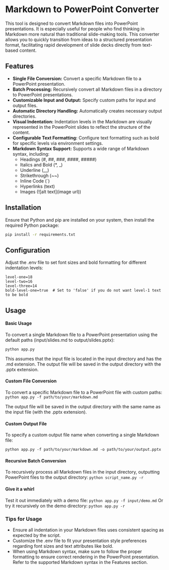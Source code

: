 # Markdown to PowerPoint Converter

This tool is designed to convert Markdown files into PowerPoint presentations. It is especially useful for people who find thinking in Markdown more natural than traditional slide-making tools. This converter allows you to quickly transition from ideas to a structured presentation format, facilitating rapid development of slide decks directly from text-based content.

## Features

- **Single File Conversion:** Convert a specific Markdown file to a PowerPoint presentation.
- **Batch Processing:** Recursively convert all Markdown files in a directory to PowerPoint presentations.
- **Customizable Input and Output:** Specify custom paths for input and output files.
- **Automatic Directory Handling:** Automatically creates necessary output directories.
- **Visual Indentation:** Indentation levels in the Markdown are visually represented in the PowerPoint slides to reflect the structure of the content.
- **Configurable Text Formatting:** Configure text formatting such as bold for specific levels via environment settings.
- **Markdown Syntax Support:** Supports a wide range of Markdown syntax, including:
  - Headings (#, ##, ###, ####, #####)
  - Italics and Bold (*, _)
  - Underline (__)
  - Strikethrough (~~)
  - Inline Code (`)
  - Hyperlinks (text)
  - Images (![alt text](image url))

## Installation

Ensure that Python and pip are installed on your system, then install the required Python package:

```bash
pip install -r requirements.txt
```

## Configuration
Adjust the .env file to set font sizes and bold formatting for different indentation levels:

```
level-one=18
level-two=16
level-three=14
bold-level-one=true  # Set to 'false' if you do not want level-1 text to be bold
```

## Usage
#### Basic Usage
To convert a single Markdown file to a PowerPoint presentation using the default paths (input/slides.md to output/slides.pptx):

```python app.py ```

This assumes that the input file is located in the input directory and has the .md extension. The output file will be saved in the output directory with the .pptx extension.


#### Custom File Conversion
To convert a specific Markdown file to a PowerPoint file with custom paths:
```python app.py -f path/to/your/markdown.md```

The output file will be saved in the output directory with the same name as the input file (with the .pptx extension).

#### Custom Output File
To specify a custom output file name when converting a single Markdown file:

````python app.py -f path/to/your/markdown.md -o path/to/your/output.pptx````

#### Recursive Batch Conversion
To recursively process all Markdown files in the input directory, outputting PowerPoint files to the output directory:
```python script_name.py -r```

#### Give it a whirl
Test it out immediately with a demo file:
```python app.py -f input/demo.md```
Or try it recursively on the demo directory:
```python app.py -r```

### Tips for Usage
- Ensure all indentation in your Markdown files uses consistent spacing as expected by the script.
- Customize the .env file to fit your presentation style preferences regarding font sizes and text attributes like bold.
- When using Markdown syntax, make sure to follow the proper formatting to ensure correct rendering in the PowerPoint presentation. Refer to the supported Markdown syntax in the Features section.
